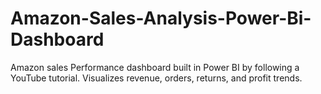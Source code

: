# Amazon-Sales-Analysis-Power-Bi-Dashboard
Amazon sales Performance dashboard built in Power BI by following a YouTube tutorial. Visualizes revenue, orders, returns, and profit trends.

